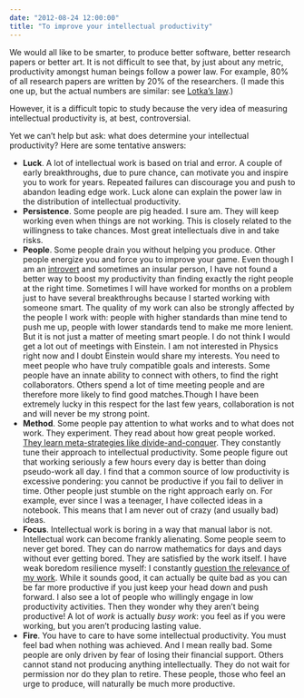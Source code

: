 ```yaml
---
date: "2012-08-24 12:00:00"
title: "To improve your intellectual productivity"
---
```




We would all like to be smarter, to produce better software, better research papers or better art. It is not difficult to see that, by just about any metric, productivity amongst human beings follow a power law. For example, 80% of all research papers are written by 20% of the researchers. (I made this one up, but the actual numbers are similar: see [Lotka&rsquo;s law](https://en.wikipedia.org/wiki/Lotka%27s_law).)

However, it is a difficult topic to study because the very idea of measuring intellectual productivity is, at best, controversial.

Yet we can&rsquo;t help but ask: what does determine your intellectual productivity? Here are some tentative answers:

- __Luck__. A lot of intellectual work is based on trial and error. A couple of early breakthroughs, due to pure chance, can motivate you and inspire you to work for years. Repeated failures can discourage you and push to abandon leading edge work. Luck alone can explain the power law in the distribution of intellectual productivity.
- __Persistence__. Some people are pig headed. I sure am. They will keep working even when things are not working. This is closely related to the willingness to take chances. Most great intellectuals dive in and take risks.
- __People__. Some people drain you without helping you produce. Other people energize you and force you to improve your game. Even though I am an [introvert](/lemire/blog/2012/03/03/im-an-introvert-and-thats-ok/) and sometimes an insular person, I have not found a better way to boost my productivity than finding exactly the right people at the right time. Sometimes I will have worked for months on a problem just to have several breakthroughs because I started working with someone smart. The quality of my work can also be strongly affected by the people I work with: people with higher standards than mine tend to push me up, people with lower standards tend to make me more lenient. But it is not just a matter of meeting smart people. I do not think I would get a lot out of meetings with Einstein. I am not interested in Physics right now and I doubt Einstein would share my interests. You need to meet people who have truly compatible goals and interests. Some people have an innate ability to connect with others, to find the right collaborators. Others spend a lot of time meeting people and are therefore more likely to find good matches.Though I have been extremely lucky in this respect for the last few years, collaboration is not and will never be my strong point. 
- __Method__. Some people pay attention to what works and to what does not work. They experiment. They read about how great people worked. [They learn meta-strategies like divide-and-conquer](/lemire/blog/2008/08/19/the-secret-to-intellectual-productivity/). They constantly tune their approach to intellectual productivity. Some people figure out that working seriously a few hours every day is better than doing pseudo-work all day. I find that a common source of low productivity is excessive pondering: you cannot be productive if you fail to deliver in time. Other people just stumble on the right approach early on. For example, ever since I was a teenager, I have collected ideas in a notebook. This means that I am never out of crazy (and usually bad) ideas.
- __Focus__. Intellectual work is boring in a way that manual labor is not. Intellectual work can become frankly alienating. Some people seem to never get bored. They can do narrow mathematics for days and days without ever getting bored. They are satisfied by the work itself. I have weak boredom resilience myself: I constantly [question the relevance of my work](/lemire/blog/2008/04/23/rigor-or-relevance-choose-one/). While it sounds good, it can actually be quite bad as you can be far more productive if you just keep your head down and push forward. I also see a lot of people who willingly engage in low productivity activities. Then they wonder why they aren&rsquo;t being productive! A lot of _work_ is actually <em>busy work</em>: you feel as if you were working, but you aren&rsquo;t producing lasting value. 
- __Fire__. You have to care to have some intellectual productivity. You must feel bad when nothing was achieved. And I mean really bad. Some people are only driven by fear of losing their financial support. Others cannot stand not producing anything intellectually. They do not wait for permission nor do they plan to retire. These people, those who feel an urge to produce, will naturally be much more productive.


